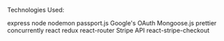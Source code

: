 Technologies Used:

express
node
nodemon
passport.js
Google's OAuth
Mongoose.js
prettier
concurrently
react
redux
react-router
Stripe API
react-stripe-checkout
